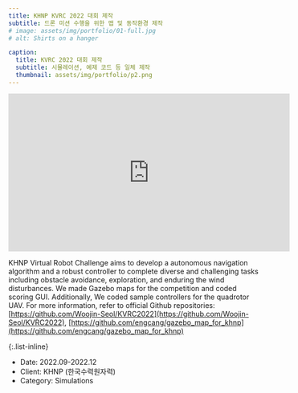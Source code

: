```yaml
---
title: KHNP KVRC 2022 대회 제작
subtitle: 드론 미션 수행을 위한 맵 및 동작환경 제작
# image: assets/img/portfolio/01-full.jpg
# alt: Shirts on a hanger

caption:
  title: KVRC 2022 대회 제작
  subtitle: 시뮬레이션, 예제 코드 등 일체 제작
  thumbnail: assets/img/portfolio/p2.png
---
```

  <iframe width="560" height="315" src="https://www.youtube.com/embed/usKW3UG9wpc" title="YouTube video player" frameborder="0" allow="accelerometer; autoplay; clipboard-write; encrypted-media; gyroscope; picture-in-picture" allowfullscreen></iframe>

KHNP Virtual Robot Challenge aims to develop a autonomous navigation algorithm and a robust controller to complete diverse and challenging tasks including obstacle avoidance, exploration, and enduring the wind disturbances. We made Gazebo maps for the competition and coded scoring GUI. Additionally, We coded sample controllers for the quadrotor UAV.
For more information, refer to official Github repositories: [https://github.com/Woojin-Seol/KVRC2022](https://github.com/Woojin-Seol/KVRC2022), [https://github.com/engcang/gazebo_map_for_khnp](https://github.com/engcang/gazebo_map_for_khnp)

{:.list-inline}
- Date: 2022.09-2022.12
- Client: KHNP (한국수력원자력)
- Category: Simulations

